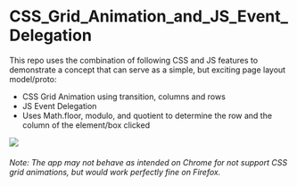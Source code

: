 # CSS_Grid_Animation_and_JS_Event_Delegation

This repo uses the combination of following CSS and JS features to demonstrate a concept that can serve as a simple, but exciting page layout model/proto:

  - CSS Grid Animation using transition, columns and rows
  - JS Event Delegation
  - Uses Math.floor, modulo, and quotient to determine the row and the column of the element/box clicked
  
  ![](c:\users\smc\deskotp\gifs\grid_60-390.gif)

###### Note: The app may not behave as intended on Chrome for not support CSS grid animations, but would work perfectly fine on Firefox.
